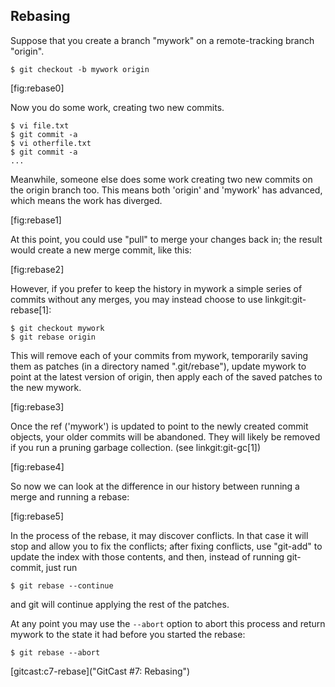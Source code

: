 ## Rebasing ##

Suppose that you create a branch "mywork" on a remote-tracking branch
"origin".

    $ git checkout -b mywork origin

[fig:rebase0]

Now you do some work, creating two new commits.

    $ vi file.txt
    $ git commit -a
    $ vi otherfile.txt
    $ git commit -a
    ...
    
Meanwhile, someone else does some work creating two new commits on the origin
branch too. This means both 'origin' and 'mywork' has advanced, which means 
the work has diverged.

[fig:rebase1]

At this point, you could use "pull" to merge your changes back in;
the result would create a new merge commit, like this:

[fig:rebase2]

However, if you prefer to keep the history in mywork a simple series of
commits without any merges, you may instead choose to use
linkgit:git-rebase[1]:

    $ git checkout mywork
    $ git rebase origin

This will remove each of your commits from mywork, temporarily saving
them as patches (in a directory named ".git/rebase"), update mywork to
point at the latest version of origin, then apply each of the saved
patches to the new mywork.  

[fig:rebase3]

Once the ref ('mywork') is updated to point to the newly created commit 
objects, your older commits will be abandoned.  They will likely be
removed if you run a pruning garbage collection. (see linkgit:git-gc[1])

[fig:rebase4]

So now we can look at the difference in our history between running a merge
and running a rebase:

[fig:rebase5]

In the process of the rebase, it may discover conflicts.  In that case it will stop
and allow you to fix the conflicts; after fixing conflicts, use "git-add"
to update the index with those contents, and then, instead of
running git-commit, just run

    $ git rebase --continue

and git will continue applying the rest of the patches.

At any point you may use the `--abort` option to abort this process and
return mywork to the state it had before you started the rebase:

    $ git rebase --abort


[gitcast:c7-rebase]("GitCast #7: Rebasing")
